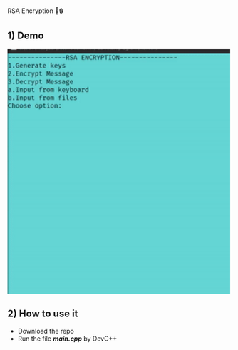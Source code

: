 RSA Encryption 🔑🔒
## 1) Demo
<img src="https://github.com/RandomName1915/gif_repo/blob/main/RSA-demo.gif" width="500">

## 2) How to use it
+ Download the repo
+ Run the file **_main.cpp_** by DevC++

